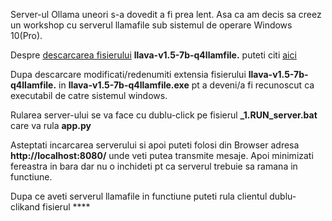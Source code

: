 Server-ul Ollama uneori s-a dovedit a fi prea lent. Asa ca am decis sa creez un workshop cu serverul llamafile sub sistemul de operare Windows 10(Pro).

Despre [descarcarea fisierului](https://github.com/Mozilla-Ocho/llamafile) **llava-v1.5-7b-q4llamfile.** puteti citi [aici](https://python.langchain.com/v0.2/docs/integrations/llms/llamafile/)

Dupa descarcare modificati/redenumiti extensia fisierului **llava-v1.5-7b-q4llamfile.** in **llava-v1.5-7b-q4llamfile.exe** pt a deveni/a fi recunoscut ca executabil de catre sistemul windows.

Rularea server-ului se va face cu dublu-click pe fisierul **_1.RUN_server.bat** care va rula **app.py**

Asteptati incarcarea serverului si apoi puteti folosi din Browser adresa **http://localhost:8080/** unde veti putea transmite mesaje. Apoi minimizati fereastra in bara dar nu o inchideti pt ca serverul trebuie sa ramana in functiune.

Dupa ce aveti serverul llamafile in functiune puteti rula clientul dublu-clikand fisierul ****


